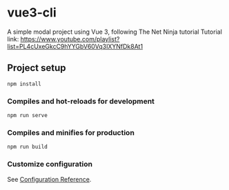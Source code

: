 # vue3-cli

A simple modal project using Vue 3, following The Net Ninja tutorial 
Tutorial link: https://www.youtube.com/playlist?list=PL4cUxeGkcC9hYYGbV60Vq3IXYNfDk8At1

## Project setup
```
npm install
```

### Compiles and hot-reloads for development
```
npm run serve
```

### Compiles and minifies for production
```
npm run build
```

### Customize configuration
See [Configuration Reference](https://cli.vuejs.org/config/).
